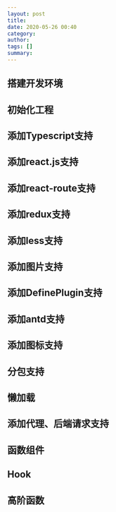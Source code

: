 ```yaml
---
layout: post
title: 
date: 2020-05-26 00:40
category: 
author: 
tags: []
summary: 
---
```


## 搭建开发环境

## 初始化工程

## 添加Typescript支持

## 添加react.js支持

## 添加react-route支持

## 添加redux支持

## 添加less支持

## 添加图片支持

## 添加DefinePlugin支持

## 添加antd支持

## 添加图标支持

## 分包支持

## 懒加载

## 添加代理、后端请求支持

## 函数组件

## Hook

## 高阶函数

